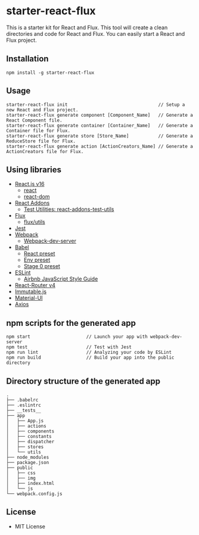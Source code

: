 # starter-react-flux

This is a starter kit for React and Flux. This tool will create a clean directories and code for React and Flux. You can easily start a React and Flux project.

## Installation

```
npm install -g starter-react-flux
```

## Usage

```
starter-react-flux init                                  // Setup a new React and Flux project.
starter-react-flux generate component [Component_Name]   // Generate a React Component file.
starter-react-flux generate container [Container_Name]   // Generate a Container file for Flux.
starter-react-flux generate store [Store_Name]           // Generate a ReduceStore file for Flux.
starter-react-flux generate action [ActionCreators_Name] // Generate a ActionCreators file for Flux.
```

## Using libraries

- [React.js v16](http://facebook.github.io/react/)
  - [react](https://facebook.github.io/react/index.html)
  - [react-dom](https://facebook.github.io/react/index.html)
- [React Addons](https://facebook.github.io/react/docs/addons.html)
  - [Test Utilities: react-addons-test-utils](https://facebook.github.io/react/docs/test-utils.html)
- [Flux](https://facebook.github.io/flux/)
  - [flux/utils](https://facebook.github.io/flux/docs/flux-utils.html)
- [Jest](https://facebook.github.io/jest/)
- [Webpack](https://webpack.js.org)
  - [Webpack-dev-server](https://webpack.github.io/docs/webpack-dev-server.html)
- [Babel](https://babeljs.io)
  - [React preset](http://babeljs.io/docs/plugins/preset-react/)
  - [Env preset](https://babeljs.io/docs/plugins/preset-env/)
  - [Stage 0 preset](https://babeljs.io/docs/plugins/preset-stage-0/)
- [ESLint](http://eslint.org)
  - [Airbnb JavaScript Style Guide](https://github.com/airbnb/javascript)
- [React-Router v4](https://reacttraining.com/react-router/)
- [Immutable.js](https://facebook.github.io/immutable-js/)
- [Material-UI](http://www.material-ui.com)
- [Axios](https://github.com/mzabriskie/axios)

## npm scripts for the generated app

```
npm start                     // Launch your app with webpack-dev-server
npm test                      // Test with Jest
npm run lint                  // Analyzing your code by ESLint
npm run build                 // Build your app into the public directory
```

## Directory structure of the generated app

```
.
├── .babelrc
├── .eslintrc
├── __tests__
├── app
│   ├── App.js
│   ├── actions
│   ├── components
│   ├── constants
│   ├── dispatcher
│   ├── stores 
│   └── utils
├── node_modules
├── package.json
├── public
│   ├── css
│   ├── img
│   ├── index.html
│   └── js
└── webpack.config.js
```

## License

- MIT License


